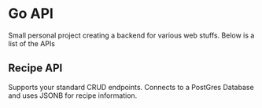 # Go API

Small personal project creating a backend for various web stuffs.
Below is a list of the APIs

## Recipe API
Supports your standard CRUD endpoints. Connects to a PostGres Database and uses JSONB for recipe information.